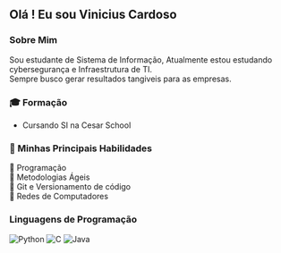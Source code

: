 ## Olá ! Eu sou Vinicius Cardoso

### Sobre Mim

Sou estudante de Sistema de Informação, Atualmente estou estudando cybersegurança e Infraestrutura de TI. \
Sempre busco gerar resultados tangiveis para as empresas. 

### :mortar_board: Formação 
- Cursando SI na Cesar School

### :file_folder: Minhas Principais Habilidades 
:small_orange_diamond: Programação \
:small_orange_diamond: Metodologias Ágeis \
:small_orange_diamond: Git e Versionamento de código \
:small_orange_diamond: Redes de Computadores 

### Linguagens de Programação
![Python](https://img.shields.io/badge/python-3670A0?style=for-the-badge&logo=python&logoColor=ffdd54) 
![C](https://img.shields.io/badge/c-%2300599C.svg?style=for-the-badge&logo=c&logoColor=white)
![Java](https://img.shields.io/badge/Java-ED8B00?style=for-the-badge&logo=openjdk&logoColor=white)
 
</div><br/>

